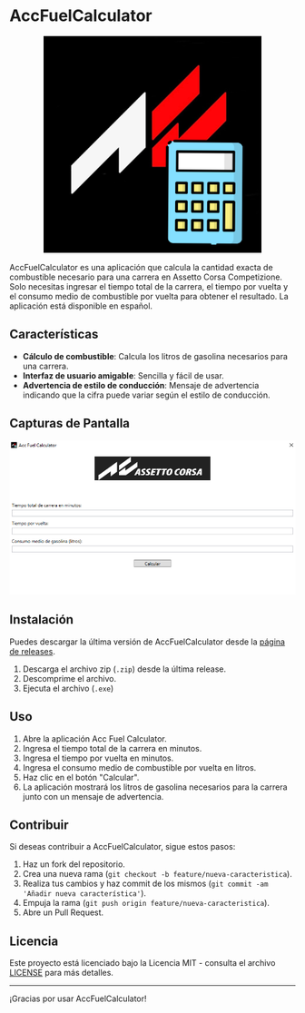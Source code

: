 # AccFuelCalculator

<p align="center">
  <img src="https://github.com/Pisa-17/AccCalculadoraGasolina/blob/main/Images/logoFuelCalculator.PNG" alt="AccFuelCalculator Logo" />
</p>

AccFuelCalculator es una aplicación que calcula la cantidad exacta de combustible necesario para una carrera en Assetto Corsa Competizione. Solo necesitas ingresar el tiempo total de la carrera, el tiempo por vuelta y el consumo medio de combustible por vuelta para obtener el resultado. La aplicación está disponible en español.

## Características

- **Cálculo de combustible**: Calcula los litros de gasolina necesarios para una carrera.
- **Interfaz de usuario amigable**: Sencilla y fácil de usar.
- **Advertencia de estilo de conducción**: Mensaje de advertencia indicando que la cifra puede variar según el estilo de conducción.

## Capturas de Pantalla

<p align="center">
  <img src="https://github.com/Pisa-17/AccCalculadoraGasolina/blob/main/Images/capturapantalla.PNG" alt="AccFuelCalculator Screen" />
</p>

## Instalación

Puedes descargar la última versión de AccFuelCalculator desde la [página de releases](https://github.com/Pisa-17/AccCalculadoraGasolina/releases/).

1. Descarga el archivo zip (`.zip`) desde la última release.
2. Descomprime el archivo.
3. Ejecuta el archivo (`.exe`)

## Uso

1. Abre la aplicación Acc Fuel Calculator.
2. Ingresa el tiempo total de la carrera en minutos.
3. Ingresa el tiempo por vuelta en minutos.
4. Ingresa el consumo medio de combustible por vuelta en litros.
5. Haz clic en el botón "Calcular".
6. La aplicación mostrará los litros de gasolina necesarios para la carrera junto con un mensaje de advertencia.

## Contribuir

Si deseas contribuir a AccFuelCalculator, sigue estos pasos:

1. Haz un fork del repositorio.
2. Crea una nueva rama (`git checkout -b feature/nueva-caracteristica`).
3. Realiza tus cambios y haz commit de los mismos (`git commit -am 'Añadir nueva característica'`).
4. Empuja la rama (`git push origin feature/nueva-caracteristica`).
5. Abre un Pull Request.

## Licencia

Este proyecto está licenciado bajo la Licencia MIT - consulta el archivo [LICENSE](LICENSE) para más detalles.

---

¡Gracias por usar AccFuelCalculator!
